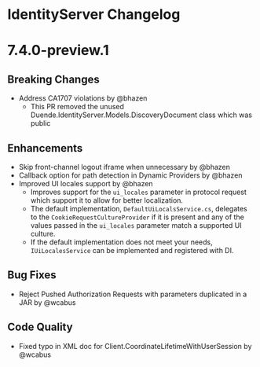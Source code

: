 # IdentityServer Changelog

# 7.4.0-preview.1

## Breaking Changes
- Address CA1707 violations by @bhazen
  - This PR removed the unused Duende.IdentityServer.Models.DiscoveryDocument class which was public

## Enhancements
- Skip front-channel logout iframe when unnecessary by @bhazen
- Callback option for path detection in Dynamic Providers by @bhazen
- Improved UI locales support by @bhazen
  - Improves support for the `ui_locales` parameter in protocol request which support it to allow for better localization.
  - The default implementation, `DefaultUiLocalsService.cs`, delegates to the `CookieRequestCultureProvider` if it is present and any of the values passed in the
`ui_locales` parameter match a supported UI culture.
  - If the default implementation does not meet your needs, `IUiLocalesService` can be implemented and registered with DI.

## Bug Fixes
- Reject Pushed Authorization Requests with parameters duplicated in a JAR by @wcabus

## Code Quality
- Fixed typo in XML doc for Client.CoordinateLifetimeWithUserSession by @wcabus

